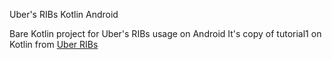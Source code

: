 Uber's RIBs Kotlin Android

Bare Kotlin project for Uber's RIBs usage on Android
It's copy of tutorial1 on Kotlin from <a href="https://github.com/uber/RIBs">Uber RIBs</a>